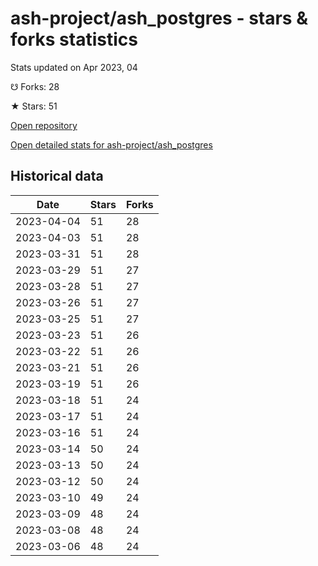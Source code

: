 # ash-project/ash_postgres - stars & forks statistics

Stats updated on Apr 2023, 04

☋ Forks: 28

★ Stars: 51

[Open repository](https://github.com/ash-project/ash_postgres)

[Open detailed stats for ash-project/ash_postgres](https://reviewgithub.com/rep/ash-project/ash_postgres)

## Historical data
| Date | Stars | Forks |
|------|-------|-------|
| 2023-04-04 | 51 | 28 | 
| 2023-04-03 | 51 | 28 | 
| 2023-03-31 | 51 | 28 | 
| 2023-03-29 | 51 | 27 | 
| 2023-03-28 | 51 | 27 | 
| 2023-03-26 | 51 | 27 | 
| 2023-03-25 | 51 | 27 | 
| 2023-03-23 | 51 | 26 | 
| 2023-03-22 | 51 | 26 | 
| 2023-03-21 | 51 | 26 | 
| 2023-03-19 | 51 | 26 | 
| 2023-03-18 | 51 | 24 | 
| 2023-03-17 | 51 | 24 | 
| 2023-03-16 | 51 | 24 | 
| 2023-03-14 | 50 | 24 | 
| 2023-03-13 | 50 | 24 | 
| 2023-03-12 | 50 | 24 | 
| 2023-03-10 | 49 | 24 | 
| 2023-03-09 | 48 | 24 | 
| 2023-03-08 | 48 | 24 | 
| 2023-03-06 | 48 | 24 | 

